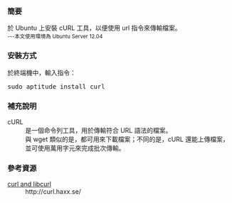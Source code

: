<!-- 前文，引言，簡要 --!>
<h3>簡要</h3>

<!-- 文 --!>
<p>於 Ubuntu 上安裝 cURL 工具，以便使用 url 指令來傳輸檔案。</br>

  <!-- 適用說明 --!>
  <small class="muted">---本文使用環境為 Ubuntu Server 12.04</small>
</p>



<!-- 步驟/Coding/小說明 --!>
<h3>安裝方式</h3>

<!-- 文 --!>
於終端機中，輸入指令：

<!-- code --!>
<pre>sudo aptitude install curl</pre>

<!-- code 使用注意 --!>
<small class="muted"></small>

<!-- 結束句 --!>
<p></p>
<p></p>


<!-- 相關說明/補充說明 --!>
<h3>補充說明</h3>

<!-- 說明項目 --!>
<dl>
  <dt>cURL</dt>
  <dd>是一個命令列工具，用於傳輸符合 URL 語法的檔案。</dd>
  <dd>與 wget 類似的是，都可用來下載檔案；不同的是，cURL 還能上傳檔案，並可使用萬用字元來完成批次傳輸。</dd>
</dl>

<!-- 結束句 --!>
<p></p>



<!-- 參考資源 --!>
<h3>參考資源</h3>
<dl>
  <dt><a href="http://curl.haxx.se/">curl and libcurl</a></dt>
  <dd>http://curl.haxx.se/</dd>
</dl>

<!-- 結束句 --!>
<p></p>

